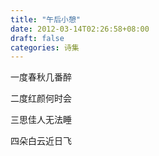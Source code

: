 ```yaml
---
title: "午后小憩"
date: 2012-03-14T02:26:58+08:00
draft: false
categories: 诗集
---
```

一度春秋几番醉

二度红颜何时会

三思佳人无法睡

四朵白云近日飞
